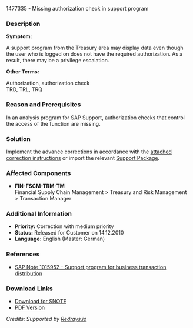 1477335 - Missing authorization check in support program

### Description

**Symptom:**

A support program from the Treasury area may display data even though the user who is logged on does not have the required authorization. As a result, there may be a privilege escalation.

**Other Terms:**

Authorization, authorization check  
TRD, TRL, TRQ

### Reason and Prerequisites

In an analysis program for SAP Support, authorization checks that control the access of the function are missing.

### Solution

Implement the advance corrections in accordance with the [attached correction instructions](https://me.sap.com/corrins/0001477335/201) or import the relevant [Support Package](https://notesdownloads.sap.com/note/0040000008740882017).

### Affected Components

- **FIN-FSCM-TRM-TM**  
  Financial Supply Chain Management > Treasury and Risk Management > Transaction Manager

### Additional Information

- **Priority:** Correction with medium priority
- **Status:** Released for Customer on 14.12.2010
- **Language:** English (Master: German)

### References

- [SAP Note 1015952 - Support program for business transaction distribution](https://me.sap.com/notes/1015952)

### Download Links

- [Download for SNOTE](https://notesdownloads.sap.com/note/0040000008740882017)
- [PDF Version](https://userapps.support.sap.com/sap/support/sfm/notes/print/0001477335?language=en-US&token=A1949BDE50ED9D3F6D169FC97547581B)

*Credits: Supported by [Redrays.io](https://redrays.io)*